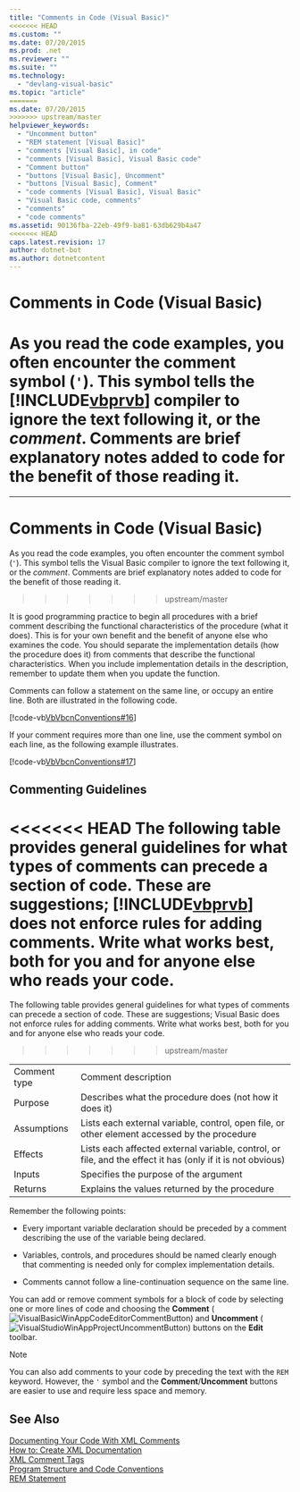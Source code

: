 ```yaml
---
title: "Comments in Code (Visual Basic)"
<<<<<<< HEAD
ms.custom: ""
ms.date: 07/20/2015
ms.prod: .net
ms.reviewer: ""
ms.suite: ""
ms.technology: 
  - "devlang-visual-basic"
ms.topic: "article"
=======
ms.date: 07/20/2015
>>>>>>> upstream/master
helpviewer_keywords: 
  - "Uncomment button"
  - "REM statement [Visual Basic]"
  - "comments [Visual Basic], in code"
  - "comments [Visual Basic], Visual Basic code"
  - "Comment button"
  - "buttons [Visual Basic], Uncomment"
  - "buttons [Visual Basic], Comment"
  - "code comments [Visual Basic], Visual Basic"
  - "Visual Basic code, comments"
  - "comments"
  - "code comments"
ms.assetid: 90136fba-22eb-49f9-ba81-63db629b4a47
<<<<<<< HEAD
caps.latest.revision: 17
author: dotnet-bot
ms.author: dotnetcontent
---
```

# Comments in Code (Visual Basic)
As you read the code examples, you often encounter the comment symbol (`'`). This symbol tells the [!INCLUDE[vbprvb](~/includes/vbprvb-md.md)] compiler to ignore the text following it, or the *comment*. Comments are brief explanatory notes added to code for the benefit of those reading it.  
=======
---
# Comments in Code (Visual Basic)
As you read the code examples, you often encounter the comment symbol (`'`). This symbol tells the Visual Basic compiler to ignore the text following it, or the *comment*. Comments are brief explanatory notes added to code for the benefit of those reading it.  
>>>>>>> upstream/master
  
 It is good programming practice to begin all procedures with a brief comment describing the functional characteristics of the procedure (what it does). This is for your own benefit and the benefit of anyone else who examines the code. You should separate the implementation details (how the procedure does it) from comments that describe the functional characteristics. When you include implementation details in the description, remember to update them when you update the function.  
  
 Comments can follow a statement on the same line, or occupy an entire line. Both are illustrated in the following code.  
  
 [!code-vb[VbVbcnConventions#16](../../../visual-basic/programming-guide/language-features/codesnippet/VisualBasic/comments-in-code_1.vb)]  
  
 If your comment requires more than one line, use the comment symbol on each line, as the following example illustrates.  
  
 [!code-vb[VbVbcnConventions#17](../../../visual-basic/programming-guide/language-features/codesnippet/VisualBasic/comments-in-code_2.vb)]  
  
## Commenting Guidelines  
<<<<<<< HEAD
 The following table provides general guidelines for what types of comments can precede a section of code. These are suggestions; [!INCLUDE[vbprvb](~/includes/vbprvb-md.md)] does not enforce rules for adding comments. Write what works best, both for you and for anyone else who reads your code.  
=======
 The following table provides general guidelines for what types of comments can precede a section of code. These are suggestions; Visual Basic does not enforce rules for adding comments. Write what works best, both for you and for anyone else who reads your code.  
>>>>>>> upstream/master
  
|||  
|---|---|  
|Comment type|Comment description|  
|Purpose|Describes what the procedure does (not how it does it)|  
|Assumptions|Lists each external variable, control, open file, or other element accessed by the procedure|  
|Effects|Lists each affected external variable, control, or file, and the effect it has (only if it is not obvious)|  
|Inputs|Specifies the purpose of the argument|  
|Returns|Explains the values returned by the procedure|  
  
 Remember the following points:  
  
-   Every important variable declaration should be preceded by a comment describing the use of the variable being declared.  
  
-   Variables, controls, and procedures should be named clearly enough that commenting is needed only for complex implementation details.  
  
-   Comments cannot follow a line-continuation sequence on the same line.  
  
 You can add or remove comment symbols for a block of code by selecting one or more lines of code and choosing the **Comment** (![VisualBasicWinAppCodeEditorCommentButton](../../../visual-basic/programming-guide/program-structure/media/vacommentbutton.gif "vaCommentButton")) and **Uncomment** (![VisualStudioWinAppProjectUncommentButton](../../../visual-basic/programming-guide/program-structure/media/vauncommentbutton.gif "vaUncommentButton")) buttons on the **Edit** toolbar.  
  
> [!NOTE]
>  You can also add comments to your code by preceding the text with the `REM` keyword. However, the `'` symbol and the **Comment**/**Uncomment** buttons are easier to use and require less space and memory.  
  
## See Also  
 [Documenting Your Code With XML Comments](http://msdn.microsoft.com/magazine/dd722812.aspx)  
 [How to: Create XML Documentation](../../../visual-basic/programming-guide/program-structure/how-to-create-xml-documentation.md)  
 [XML Comment Tags](../../../visual-basic/language-reference/xmldoc/recommended-xml-tags-for-documentation-comments.md)  
 [Program Structure and Code Conventions](../../../visual-basic/programming-guide/program-structure/program-structure-and-code-conventions.md)  
 [REM Statement](../../../visual-basic/language-reference/statements/rem-statement.md)
